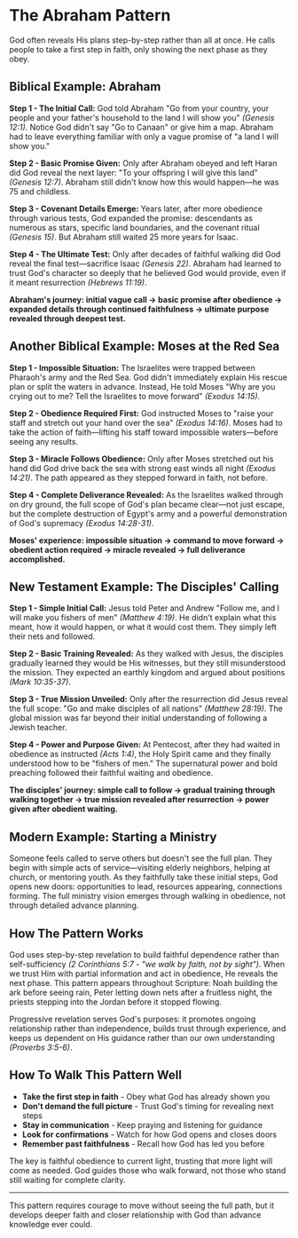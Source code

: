 # The Abraham Pattern

God often reveals His plans step-by-step rather than all at once. He calls people to take a first step in faith, only showing the next phase as they obey.

## Biblical Example: Abraham

**Step 1 - The Initial Call:** God told Abraham "Go from your country, your people and your father's household to the land I will show you" *(Genesis 12:1)*. Notice God didn't say "Go to Canaan" or give him a map. Abraham had to leave everything familiar with only a vague promise of "a land I will show you."

**Step 2 - Basic Promise Given:** Only after Abraham obeyed and left Haran did God reveal the next layer: "To your offspring I will give this land" *(Genesis 12:7)*. Abraham still didn't know how this would happen—he was 75 and childless.

**Step 3 - Covenant Details Emerge:** Years later, after more obedience through various tests, God expanded the promise: descendants as numerous as stars, specific land boundaries, and the covenant ritual *(Genesis 15)*. But Abraham still waited 25 more years for Isaac.

**Step 4 - The Ultimate Test:** Only after decades of faithful walking did God reveal the final test—sacrifice Isaac *(Genesis 22)*. Abraham had learned to trust God's character so deeply that he believed God would provide, even if it meant resurrection *(Hebrews 11:19)*.

**Abraham's journey: initial vague call → basic promise after obedience → expanded details through continued faithfulness → ultimate purpose revealed through deepest test.**

## Another Biblical Example: Moses at the Red Sea

**Step 1 - Impossible Situation:** The Israelites were trapped between Pharaoh's army and the Red Sea. God didn't immediately explain His rescue plan or split the waters in advance. Instead, He told Moses "Why are you crying out to me? Tell the Israelites to move forward" *(Exodus 14:15)*.

**Step 2 - Obedience Required First:** God instructed Moses to "raise your staff and stretch out your hand over the sea" *(Exodus 14:16)*. Moses had to take the action of faith—lifting his staff toward impossible waters—before seeing any results.

**Step 3 - Miracle Follows Obedience:** Only after Moses stretched out his hand did God drive back the sea with strong east winds all night *(Exodus 14:21)*. The path appeared as they stepped forward in faith, not before.

**Step 4 - Complete Deliverance Revealed:** As the Israelites walked through on dry ground, the full scope of God's plan became clear—not just escape, but the complete destruction of Egypt's army and a powerful demonstration of God's supremacy *(Exodus 14:28-31)*.

**Moses' experience: impossible situation → command to move forward → obedient action required → miracle revealed → full deliverance accomplished.**

## New Testament Example: The Disciples' Calling

**Step 1 - Simple Initial Call:** Jesus told Peter and Andrew "Follow me, and I will make you fishers of men" *(Matthew 4:19)*. He didn't explain what this meant, how it would happen, or what it would cost them. They simply left their nets and followed.

**Step 2 - Basic Training Revealed:** As they walked with Jesus, the disciples gradually learned they would be His witnesses, but they still misunderstood the mission. They expected an earthly kingdom and argued about positions *(Mark 10:35-37)*.

**Step 3 - True Mission Unveiled:** Only after the resurrection did Jesus reveal the full scope: "Go and make disciples of all nations" *(Matthew 28:19)*. The global mission was far beyond their initial understanding of following a Jewish teacher.

**Step 4 - Power and Purpose Given:** At Pentecost, after they had waited in obedience as instructed *(Acts 1:4)*, the Holy Spirit came and they finally understood how to be "fishers of men." The supernatural power and bold preaching followed their faithful waiting and obedience.

**The disciples' journey: simple call to follow → gradual training through walking together → true mission revealed after resurrection → power given after obedient waiting.**

## Modern Example: Starting a Ministry

Someone feels called to serve others but doesn't see the full plan. They begin with simple acts of service—visiting elderly neighbors, helping at church, or mentoring youth. As they faithfully take these initial steps, God opens new doors: opportunities to lead, resources appearing, connections forming. The full ministry vision emerges through walking in obedience, not through detailed advance planning.

## How The Pattern Works

God uses step-by-step revelation to build faithful dependence rather than self-sufficiency *(2 Corinthians 5:7 - "we walk by faith, not by sight")*. When we trust Him with partial information and act in obedience, He reveals the next phase. This pattern appears throughout Scripture: Noah building the ark before seeing rain, Peter letting down nets after a fruitless night, the priests stepping into the Jordan before it stopped flowing.

Progressive revelation serves God's purposes: it promotes ongoing relationship rather than independence, builds trust through experience, and keeps us dependent on His guidance rather than our own understanding *(Proverbs 3:5-6)*.

## How To Walk This Pattern Well

- **Take the first step in faith** - Obey what God has already shown you
- **Don't demand the full picture** - Trust God's timing for revealing next steps  
- **Stay in communication** - Keep praying and listening for guidance
- **Look for confirmations** - Watch for how God opens and closes doors
- **Remember past faithfulness** - Recall how God has led you before

The key is faithful obedience to current light, trusting that more light will come as needed. God guides those who walk forward, not those who stand still waiting for complete clarity.

---

This pattern requires courage to move without seeing the full path, but it develops deeper faith and closer relationship with God than advance knowledge ever could.
